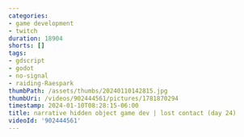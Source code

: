 ```yaml
---
categories:
- game development
- twitch
duration: 18904
shorts: []
tags:
- gdscript
- godot
- no-signal
- raiding-Raespark
thumbPath: /assets/thumbs/20240110142815.jpg
thumbUri: /videos/902444561/pictures/1781870294
timestamp: 2024-01-10T08:28:15-06:00
title: narrative hidden object game dev | lost contact (day 24)
videoId: '902444561'
---
```

